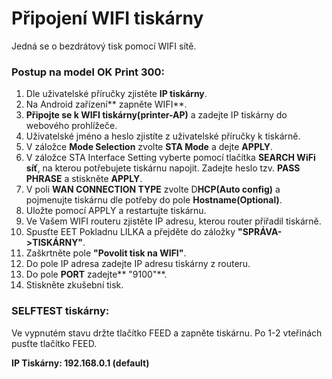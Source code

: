# Připojení WIFI tiskárny

Jedná se o bezdrátový tisk pomocí WIFI sítě.

### Postup na model OK Print 300:

1. Dle uživatelské příručky zjistěte **IP tiskárny**.
2. Na Android zařízení** zapněte WIFI**.
3. **Připojte se k WIFI tiskárny\(printer-AP\)** a zadejte IP tiskárny do webového prohlížeče.
4. Uživatelské jméno a heslo zjistíte z uživatelské příručky k tiskárně.
5. V záložce **Mode Selection** zvolte **STA Mode** a dejte **APPLY**.
6. V záložce STA Interface Setting vyberte pomocí tlačítka **SEARCH WiFi síť**, na kterou potřebujete tiskárnu napojit. Zadejte heslo tzv. **PASS PHRASE** a stiskněte **APPLY**.
7. V poli **WAN CONNECTION TYPE** zvolte D**HCP\(Auto config\)** a pojmenujte tiskárnu dle potřeby do pole **Hostname\(Optional\)**.
8. Uložte pomocí APPLY a restartujte tiskárnu. 
9. Ve Vašem WIFI routeru zjistěte IP adresu, kterou router přiřadil tiskárně.
10. Spusťte EET Pokladnu LILKA a přejděte do záložky **"SPRÁVA-&gt;TISKÁRNY"**.
11. Zaškrtněte pole **"Povolit tisk na WIFI"**.
12. Do pole IP adresa zadejte IP adresu tiskárny z routeru.
13. Do pole **PORT** zadejte** "9100"**.
14. Stiskněte zkušební tisk.

### SELFTEST tiskárny:

Ve vypnutém stavu držte tlačítko FEED a zapněte tiskárnu. Po 1-2 vteřinách pusťte tlačítko FEED.

**IP Tiskárny: 192.168.0.1 \(default\)**

